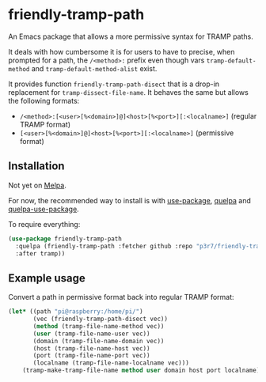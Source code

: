# friendly-tramp-path

An Emacs package that allows a more permissive syntax for TRAMP paths.

It deals with how cumbersome it is for users to have to precise, when prompted for a path, the `/<method>:` prefix even though vars `tramp-default-method` and `tramp-default-method-alist` exist.

It provides function `friendly-tramp-path-disect` that is a drop-in replacement for `tramp-dissect-file-name`. It behaves the same but allows the following formats:

 - `/<method>:[<user>[%<domain>]@]<host>[%<port>][:<localname>]` (regular TRAMP format)
 - `[<user>[%<domain>]@]<host>[%<port>][:<localname>]` (permissive format)


## Installation

Not yet on [Melpa](https://melpa.org/).

For now, the recommended way to install is with [use-package](https://github.com/jwiegley/use-package), [quelpa](https://github.com/quelpa/quelpa) and [quelpa-use-package](https://github.com/quelpa/quelpa-use-package).

To require everything:

```el
(use-package friendly-tramp-path
  :quelpa (friendly-tramp-path :fetcher github :repo "p3r7/friendly-tramp-path"
  :after tramp))
```

## Example usage

Convert a path in permissive format back into regular TRAMP format:

```el
(let* ((path "pi@raspberry:/home/pi/")
       (vec (friendly-tramp-path-disect vec))
       (method (tramp-file-name-method vec))
       (user (tramp-file-name-user vec))
       (domain (tramp-file-name-domain vec))
       (host (tramp-file-name-host vec))
       (port (tramp-file-name-port vec))
       (localname (tramp-file-name-localname vec)))
    (tramp-make-tramp-file-name method user domain host port localname))
```

